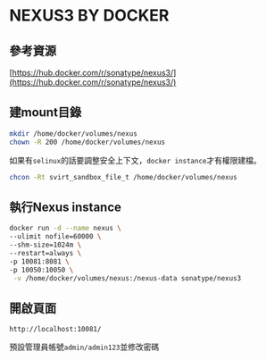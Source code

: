 # NEXUS3 BY DOCKER

## 參考資源

[https://hub.docker.com/r/sonatype/nexus3/](https://hub.docker.com/r/sonatype/nexus3/)

## 建mount目錄

```bash
mkdir /home/docker/volumes/nexus
chown -R 200 /home/docker/volumes/nexus
```

如果有`selinux`的話要調整安全上下文，`docker instance`才有權限建檔。

```bash
chcon -Rt svirt_sandbox_file_t /home/docker/volumes/nexus
```

## 執行Nexus instance

```bash
docker run -d --name nexus \
--ulimit nofile=60000 \
--shm-size=1024m \
--restart=always \
-p 10081:8081 \
-p 10050:10050 \
 -v /home/docker/volumes/nexus:/nexus-data sonatype/nexus3
```

## 開啟頁面

`http://localhost:10081/`

預設管理員帳號`admin/admin123`並修改密碼
